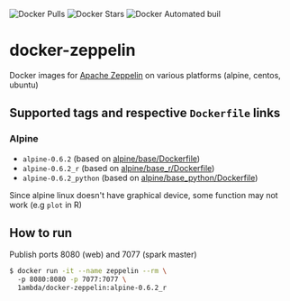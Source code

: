 ![Docker Pulls](https://img.shields.io/docker/pulls/1ambda/docker-zeppelin.svg) ![Docker Stars](https://img.shields.io/docker/stars/1ambda/docker-zeppelin.svg) ![Docker Automated buil](https://img.shields.io/docker/automated/1ambda/zeppelin-docker.svg)

# docker-zeppelin

Docker images for [Apache Zeppelin](http://zeppelin.apache.org) on various platforms (alpine, centos, ubuntu)

## Supported tags and respective `Dockerfile` links

### Alpine

* `alpine-0.6.2` (based on [alpine/base/Dockerfile](https://github.com/1ambda/docker-zeppelin/blob/master/alpine/base/Dockerfile))
* `alpine-0.6.2_r` (based on [alpine/base_r/Dockerfile](https://github.com/1ambda/docker-zeppelin/blob/master/alpine/base_r/Dockerfile))
* `alpine-0.6.2_python` (based on [alpine/base_python/Dockerfile](https://github.com/1ambda/docker-zeppelin/blob/master/alpine/base_python/Dockerfile))

Since alpine linux doesn't have graphical device, some function may not work (e.g `plot` in R) 

## How to run

Publish ports 8080 (web) and 7077 (spark master)

```bash
$ docker run -it --name zeppelin --rm \ 
  -p 8080:8080 -p 7077:7077 \
  1ambda/docker-zeppelin:alpine-0.6.2_r
```
